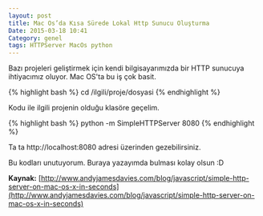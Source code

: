 ```yaml
---
layout: post
title: Mac Os’da Kısa Sürede Lokal Http Sunucu Oluşturma
Date: 2015-03-18 10:41
Category: genel
tags: HTTPServer MacOs python
---
```


Bazı projeleri geliştirmek için kendi bilgisayarımızda bir HTTP sunucuya ihtiyacımız oluyor. Mac OS'ta bu iş çok basit.

{% highlight bash %}
cd /ilgili/proje/dosyasi
{% endhighlight %}

Kodu ile ilgili projenin olduğu klasöre geçelim.

{% highlight bash %}
python -m SimpleHTTPServer 8080
{% endhighlight %}

Ta ta http://localhost:8080 adresi üzerinden gezebilirsiniz.

Bu kodları unutuyorum. Buraya yazayımda bulması kolay olsun :D

**Kaynak:** [http://www.andyjamesdavies.com/blog/javascript/simple-http-server-on-mac-os-x-in-seconds](http://www.andyjamesdavies.com/blog/javascript/simple-http-server-on-mac-os-x-in-seconds)

